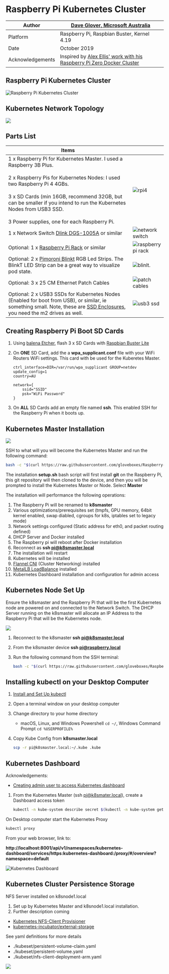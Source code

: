 # Raspberry Pi Kubernetes Cluster

|Author|[Dave Glover, Microsoft Australia](https://developer.microsoft.com/en-us/advocates/dave-glover)|
|----|---|
|Platform| Raspberry Pi, Raspbian Buster, Kernel 4.19|
|Date|October 2019|
| Acknowledgements | Inspired by [Alex Ellis' work with his Raspberry Pi Zero Docker Cluster](https://blog.alexellis.io/visiting-pimoroni/) |

## Raspberry Pi Kubernetes Cluster

![Raspberry Pi Kubernetes Cluster](https://raw.githubusercontent.com/gloveboxes/RaspberryPiKubernetesCluster/master/Resources/rpi-kube-cluster.jpg)

## Kubernetes Network Topology

![](https://raw.githubusercontent.com/gloveboxes/Raspberry-Pi-Kubernetes-Cluster/master/Resources/network.png)

## Parts List

|Items||
|-----|----|
| 1 x Raspberry Pi for Kubernetes Master. I used a Raspberry 3B Plus.<br/><br/>2 x Raspberry Pis for Kubernetes Nodes: I used two Raspberry Pi 4 4GBs.<br/><br/>3 x SD Cards (min 16GB, recommend 32GB, but can be smaller if you intend to run the Kubernetes Nodes from USB3 SSD.<br/><br/>3 Power supplies, one for each Raspberry Pi.|![rpi4](Resources/rpi4.png) |
|1 x Network Switch [Dlink DGS-1005A](https://www.dlink.com.au/home-solutions/DGS-1005A-5-port-gigabit-desktop-switch) or similar| ![network switch](Resources/switch.png) |
|Optional: 1 x [Raspberry Pi Rack](https://www.amazon.com.au/gp/product/B013SSA3HA/ref=ppx_yo_dt_b_asin_title_o02_s00?ie=UTF8&psc=1) or similar | ![raspberry pi rack](Resources/rack.jpg) |
|Optional: 2 x [Pimoroni Blinkt](https://shop.pimoroni.com/products/blinkt) RGB Led Strips. The BlinkT LED Strip can be a great way to visualize pod state. | ![blinlt](Resources/blinkt.jpg).|
|Optional: 3 x 25 CM Ethernet Patch Cables | ![patch cables](Resources/patch-cable.jpg)|
|Optional: 2 x USB3 SSDs for Kubernetes Nodes (Enabled for boot from USB), or similar, ie something small. Note, these are [SSD Enclosures](https://www.amazon.com.au/Wavlink-10Gbps-Enclosure-Aluminum-Include/dp/B07D54JH16/ref=sr_1_8?keywords=usb+3+ssd&qid=1571218898&s=electronics&sr=1-8), you need the m2 drives as well.| ![usb3 ssd](Resources/usb-ssd.jpg) |

## Creating Raspberry Pi Boot SD Cards

1. Using [balena Etcher](https://www.balena.io/etcher/), flash 3 x SD Cards with [Raspbian Buster Lite](https://www.raspberrypi.org/downloads/raspbian/)
2. On **ONE** SD Card, add the a **wpa_supplicant.conf** file with your WiFi Routers WiFi settings. This card with be used for the Kuberetes Master.

    ```text
    ctrl_interface=DIR=/var/run/wpa_supplicant GROUP=netdev
    update_config=1
    country=AU

    network={
        ssid="SSID"
        psk="WiFi Password"
    }
    ```

3. On **ALL** SD Cards add an empty file named **ssh**. This enabled SSH for the Raspberry Pi when it boots up.

## Kubernetes Master Installation

![](Resources/k8s-master.png)

SSH to what will you will become the Kubernetes Master and run the following command:

```bash
bash -c "$(curl https://raw.githubusercontent.com/gloveboxes/Raspberry-Pi-Kubernetes-Cluster/master/setup.sh)"
```

The installation **setup.sh** bash script will first install **git** on the Raspberry Pi, this git repository will then cloned to the device, and then you will be prompted to install the Kubernetes Master or Node. Select **Master**

The installation will performance the following operations:

1. The Raspberry Pi will be renamed to **k8smaster**
2. Various optimizations/prerequisites set (tmpfs, GPU memory, 64bit kernel enabled, swap diabled, cgroups for k8s, iptables set to legacy mode)
3. Network settings configured (Static address for eth0, and packet routing defined)
4. DHCP Server and Docker installed
5. The Raspberry pi will reboot after Docker installation
6. Reconnect as **ssh pi@k8smaster.local**
7. The installation will restart
8. Kubernetes will be installed
9. [Flannel CNI](https://kubernetes.io/docs/concepts/cluster-administration/networking/#the-kubernetes-network-model) (Cluster Networking) installed
10. [MetalLB LoadBalance](https://metallb.universe.tf/) installed
11. Kubernetes Dashboard installation and configuration for admin access

## Kubernetes Node Set Up

Ensure the k8smaster and the Raspberry Pi that will be the first Kubernetes node are powered on and connected to the Network Switch. The DHCP Server running on the k8smaster will allocate an IP Address to the Raspberry Pi that will be the Kubernetes node.

![](Resources/k8s-first-node.png)

1. Reconnect to the k8smaster **ssh pi@k8smaster.local**
2. From the k8smaster device **ssh pi@raspberry.local**
3. Run the following command from the SSH terminal:

    ```bash
    bash -c "$(curl https://raw.githubusercontent.com/gloveboxes/Raspberry-Pi-Kubernetes-Cluster/master/setup.sh)"
    ```

## Installing kubectl on your Desktop Computer

1. [Install and Set Up kubectl](https://kubernetes.io/docs/tasks/tools/install-kubectl/)
2. Open a terminal window on your desktop computer
3. Change directory to your home directory
    * macOS, Linux, and Windows Powershell `cd ~/`, Windows Command Prompt `cd %USERPROFILE%`
4. Copy Kube Config from **k8smaster.local**

    ```bash
    scp -r pi@k8smaster.local:~/.kube .kube
    ```

## Kubernetes Dashboard

Acknowledgements:

* [Creating admin user to access Kubernetes dashboard](https://medium.com/@kanrangsan/creating-admin-user-to-access-kubernetes-dashboard-723d6c9764e4)

1. From the Kubernetes Master (ssh pi@k8smater.local), create a Dashboard access token

    ```bash
    kubectl -n kube-system describe secret $(kubectl -n kube-system get secret | grep admin-user | awk '{print $1}')
    ```

On Desktop computer start the Kubernetes Proxy

```bash
kubectl proxy
```

From your web browser, link to:

**http://localhost:8001/api/v1/namespaces/kubernetes-dashboard/services/https:kubernetes-dashboard:/proxy/#/overview?namespace=default** 

![Kubernetes Dashboard](https://raw.githubusercontent.com/gloveboxes/RaspberryPiKubernetesCluster/master/Resources/KubernetesDashboard.png)

## Kubernetes Cluster Persistence Storage

NFS Server installed on k8snode1.local

1. Set up by Kubernetes Master and k8snode1.local installation.
2. Further description coming

* [Kubernetes NFS-Client Provisioner](https://github.com/kubernetes-incubator/external-storage/tree/master/nfs-client)
* [kubernetes-incubator/external-storage](https://github.com/kubernetes-incubator/external-storage/blob/master/nfs-client/deploy/deployment-arm.yaml)

See yaml definitions for more details

* ./kubeset/persistent-volume-claim.yaml
* ./kubeset/persistent-volume.yaml
* ./kubeset/nfs-client-deployment-arm.yaml

![](Resources/nfs-server.png)